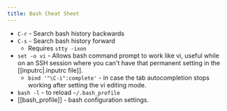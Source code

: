 ```yaml
---
title: Bash Cheat Sheet
---
```

- `C-r` - Search bash history backwards
- `C-s` - Search bash history forward
	- Requires `stty -ixon`
- `set -o vi` - Allows bash command prompt to work like vi, useful while on an SSH session where you can't have that permanent setting in the [[inputrc|.inputrc file]].
    - `bind '"\C-i":complete'` - in case the tab autocompletion stops working after setting the vi editing mode.
- `bash -l` - to reload `~/.bash_profile`
- [[bash_profile]] - bash configuration settings.